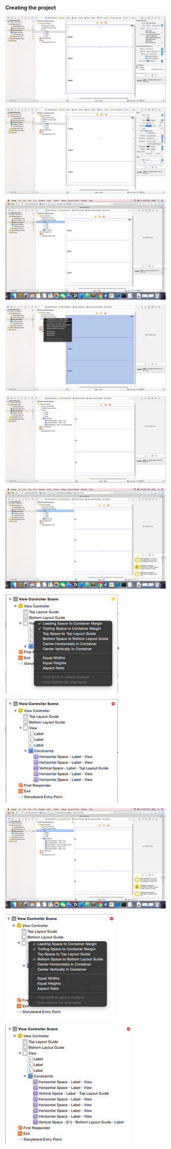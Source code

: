 ### Creating the project

![](_misc/Arrange%20labels.png)

![](_misc/Set%20lines%20of%20labels%20to%20zero.png)

![](_misc/Control%20drag%20from%20first%20label%20to%20view.png)

![](_misc/Selecting%20constraints%20from%20first%20label%20to%20view.png)

![](_misc/Constraints%20from%20first%20label%20to%20view.png)

![](_misc/Control%20drag%20from%20second%20label%20to%20view.png)

![](_misc/Selecting%20constraints%20from%20second%20label%20to%20view.png)

![](_misc/Constraints%20for%20second%20label%20to%20view%20shown.png)

![](_misc/Control%20drag%20from%20third%20label%20to%20view.png)

![](_misc/Selecting%20constraints%20from%20third%20label%20to%20view.png)

![](_misc/Constraints%20for%20third%20label%20to%20view%20shown.png)
